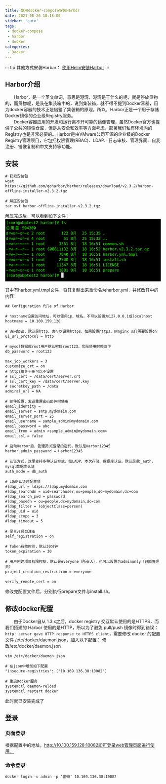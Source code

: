 ```yaml
---
title: 使用docker-compose安装Harbor
date: 2021-08-26 10:18:00
sidebar: 'auto'
tags:
 - docker-compose
 - harbor
 - docker
categories:
 - Docker
---
```


::: tip
其他方式安装Harbar：
[使用Helm安装Harbor](../../../kubernetes/2021/11/k8s-helm-install-harbor.md)
:::

## Harbor介绍
&emsp;&emsp;Harbor，是一个英文单词，意思是港湾，港湾是干什么的呢，就是停放货物的，而货物呢，是装在集装箱中的，说到集装箱，就不得不提到Docker容器，因为docker容器的技术正是借鉴了集装箱的原理。所以，Harbor正是一个用于存储Docker镜像的企业级Registry服务。  
&emsp;&emsp;Docker容器应用的开发和运行离不开可靠的镜像管理，虽然Docker官方也提供了公共的镜像仓库，但是从安全和效率等方面考虑，部署我们私有环境内的Registry也是非常必要的。Harbor是由VMware公司开源的企业级的Docker Registry管理项目，它包括权限管理(RBAC)、LDAP、日志审核、管理界面、自我注册、镜像复制和中文支持等功能。

## 安装
``` shell
# 获取安装包
wget https://github.com/goharbor/harbor/releases/download/v2.3.2/harbor-offline-installer-v2.3.2.tgz

# 解压安装包
tar xvf harbor-offline-installer-v2.3.2.tgz
```

解压完成后，可以看到如下文件：  
![文件截图](/img/blogs/2021/08/harbor-tar-file.png)

其中有harbor.yml.tmpl文件，将其复制出来重命名为harbor.yml，并修改其中的内容
``` shell
## Configuration file of Harbor

# hostname设置访问地址，可以使用ip、域名，不可以设置为127.0.0.1或localhost
hostname = 10.100.159.128

# 访问协议，默认是http，也可以设置https，如果设置https，则nginx ssl需要设置on
ui_url_protocol = http

# mysql数据库root用户默认密码root123，实际使用时修改下
db_password = root123

max_job_workers = 3 
customize_crt = on
# https相关不用可以不设置
# ssl_cert = /data/cert/server.crt
# ssl_cert_key = /data/cert/server.key
# secretkey_path = /data
admiral_url = NA

# 邮件设置，发送重置密码邮件时使用
email_identity = 
email_server = smtp.mydomain.com
email_server_port = 25
email_username = sample_admin@mydomain.com
email_password = abc
email_from = admin <sample_admin@mydomain.com>
email_ssl = false

# 启动Harbor后，管理员UI登录的密码，默认是Harbor12345
harbor_admin_password = Harbor12345

# 认证方式，这里支持多种认证方式，如LADP、本次存储、数据库认证。默认是db_auth，mysql数据库认证
auth_mode = db_auth

# LDAP认证时配置项
#ldap_url = ldaps://ldap.mydomain.com
#ldap_searchdn = uid=searchuser,ou=people,dc=mydomain,dc=com
#ldap_search_pwd = password
#ldap_basedn = ou=people,dc=mydomain,dc=com
#ldap_filter = (objectClass=person)
#ldap_uid = uid 
#ldap_scope = 3 
#ldap_timeout = 5

# 是否开启自注册
self_registration = on

# Token有效时间，默认30分钟
token_expiration = 30

# 用户创建项目权限控制，默认是everyone（所有人），也可以设置为adminonly（只能管理员）
project_creation_restriction = everyone

verify_remote_cert = on
```

修改完配置文件后，分别执行prepare文件与install.sh。

## 修改docker配置
&emsp;&emsp;由于Docker自从 1.3.x之后，docker registry 交互默认使用的是HTTPS，而我们搭建的 Harbor 使用的是HTTP，所以为了避免 pull/push 镜像时得到错误：`http: server gave HTTP response to HTTPS client`，需要修改 docker 的配置文件 /etc/docker/daemon.json，加入以下配置：
修改/etc/docker/daemon.json
``` shell
vim /etc/docker/daemon.json

# 在json中增加如下配置
"insecure-registries": ["10.169.136.38:10082"]

# 重启Docker服务
systemctl daemon-reload
systemctl restart docker 
```

此时就已安装完成了
## 登录
### 页面登录
根据配置中的地址，http://10.100.159.128:10082即可登录web管理页面进行使用。

### 命令登录
``` shell
docker login -u admin -p '密码' 10.169.136.38:10082
```